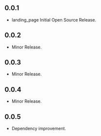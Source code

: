 ## 0.0.1

* landing_page Initial Open Source Release.

## 0.0.2

* Minor Release.

## 0.0.3

* Minor Release.

## 0.0.4

* Minor Release.

## 0.0.5

* Dependency improvement.
